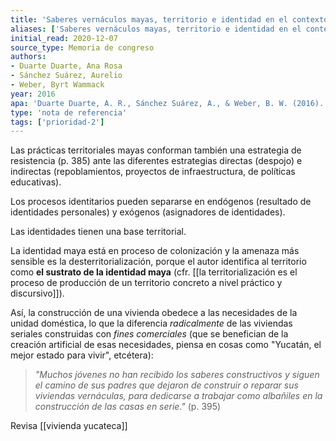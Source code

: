 ```yaml
---
title: 'Saberes vernáculos mayas, territorio e identidad en el contexto del Proyecto de Desarrollo Mesoamericano'
aliases: ['Saberes vernáculos mayas, territorio e identidad en el contexto del Proyecto de Desarrollo Mesoamericano', 'Duart Duarte et al. (2016)']
initial_read: 2020-12-07
source_type: Memoria de congreso
authors: 
- Duarte Duarte, Ana Rosa
- Sánchez Suárez, Aurelio 
- Weber, Byrt Wammack
year: 2016
apa: 'Duarte Duarte, A. R., Sánchez Suárez, A., & Weber, B. W. (2016). Saberes vernáculos mayas, territorio e identidad en el contexto del Proyecto de Desarrollo Mesoamericano. En Memorias del 5 Congreso Nacional de Ciencias Sociales. 8. Las ciencias sociales: Entre el conocimiento, la crítica social y las políticas públicas (1.ª ed., Vol. 8). Consejo Mexicano de las Ciencias Sociales.'
type: 'nota de referencia'
tags: ['prioridad-2']
---
```


Las prácticas territoriales mayas conforman también una estrategia de resistencia (p. 385) ante las diferentes estrategias directas (despojo) e indirectas (repoblamientos, proyectos de infraestructura, de políticas educativas).

Los procesos identitarios pueden separarse en endógenos (resultado de identidades personales) y exógenos (asignadores de identidades).

Las identidades tienen una base territorial.

La identidad maya está en proceso de colonización y la amenaza más sensible es la desterritorialización, porque el autor identifica al territorio como **el sustrato de la identidad maya** (cfr. [[la territorialización es el proceso de producción de un territorio concreto a nivel práctico y discursivo]]).

Así, la construcción de una vivienda obedece a las necesidades de la unidad doméstica, lo que la diferencia *radicalmente* de las viviendas seriales construidas con *fines comerciales* (que se benefician de la creación artificial de esas necesidades, piensa en cosas como "Yucatán, el mejor estado para vivir", etcétera):

>*"Muchos jóvenes no han recibido los saberes constructivos y siguen el camino de sus padres que dejaron de construir o reparar sus viviendas vernáculas, para dedicarse a trabajar como albañiles en la construcción de las casas en serie."* (p. 395)

Revisa [[vivienda yucateca]]